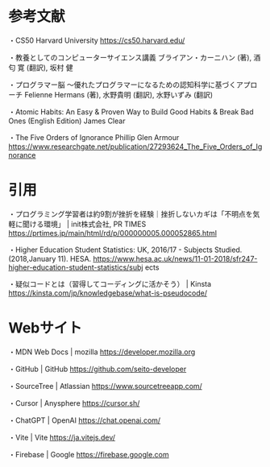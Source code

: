 # 参考文献
・CS50
Harvard University
https://cs50.harvard.edu/

・教養としてのコンピューターサイエンス講義
ブライアン・カーニハン (著), 酒匂 寛 (翻訳), 坂村 健

・プログラマー脳 ～優れたプログラマーになるための認知科学に基づくアプローチ
Felienne Hermans (著), 水野貴明 (翻訳), 水野いずみ (翻訳)

・Atomic Habits: An Easy & Proven Way to Build Good Habits & Break Bad Ones (English Edition)
James Clear

・The Five Orders of Ignorance
Phillip Glen Armour
https://www.researchgate.net/publication/27293624_The_Five_Orders_of_Ignorance

# 引用

・プログラミング学習者は約9割が挫折を経験｜挫折しないカギは「不明点を気軽に聞ける環境」 | init株式会社, PR TIMES
https://prtimes.jp/main/html/rd/p/000000005.000052865.html

・Higher Education Student Statistics: UK, 2016/17 - Subjects Studied. (2018,January 11). HESA.
https://www.hesa.ac.uk/news/11-01-2018/sfr247-higher-education-student-statistics/subj
ects

・疑似コードとは（習得してコーディングに活かそう） | Kinsta
https://kinsta.com/jp/knowledgebase/what-is-pseudocode/


# Webサイト

・MDN Web Docs | mozilla
https://developer.mozilla.org

・GitHub | GitHub
https://github.com/seito-developer

・SourceTree | Atlassian
https://www.sourcetreeapp.com/

・Cursor | Anysphere
https://cursor.sh/

・ChatGPT | OpenAI
https://chat.openai.com/

・Vite | Vite
https://ja.vitejs.dev/

・Firebase | Google
https://firebase.google.com
